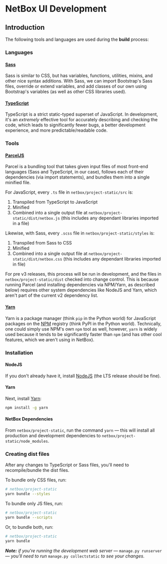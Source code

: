 <div style="align:center;">
    <h1>NetBox UI Development</h1>
</div>

## Introduction

The following tools and languages are used during the **build** process:

### Languages
#### [Sass](https://sass-lang.com/)

Sass is similar to CSS, but has variables, functions, utilities, mixins, and other nice syntax additions. With Sass, we can import Bootstrap's Sass files, override or extend variables, and add classes of our own using Bootstrap's variables (as well as other CSS libraries used).

#### [TypeScript](https://www.typescriptlang.org/)

TypeScript is a strict static-typed superset of JavaScript. In development, it's an _extremely_ effective tool for accurately describing and checking the code, which leads to significantly fewer bugs, a better development experience, and more predictable/readable code.

### Tools

#### [ParcelJS](https://parceljs.org/)

Parcel is a bundling tool that takes given input files of most front-end languages (Sass and TypeScript, in our case), follows each of their dependencies (via import statements), and bundles them into a single minified file.

For JavaScript, every `.ts` file in `netbox/project-static/src` is:

1. Transpiled from TypeScript to JavaScript
2. Minified
3. Combined into a single output file at `netbox/project-static/dist/netbox.js` (this includes any dependant libraries imported in a file)

Likewise, with Sass, every `.scss` file in  `netbox/project-static/styles` is:

1. Transpiled from Sass to CSS
2. Minified
3. Combined into a single output file at `netbox/project-static/dist/netbox.css` (this includes any dependant libraries imported in file)

For pre v3 releases, this process will be run in development, and the files in `netbox/project-static/dist` checked into change control. This is because running Parcel (and installing dependencies via NPM/Yarn, as described below) requires other system dependencies like NodeJS and Yarn, which aren't part of the current v2 dependency list.

#### [Yarn](https://yarnpkg.com/)

Yarn is a package manager (think `pip` in the Python world) for JavaScript packages on the [NPM](https://www.npmjs.com/) registry (think PyPI in the Python world). Technically, one could simply use NPM's own `npm` tool as well, however, `yarn` is widely used because it tends to be significantly faster than `npm` (and has other cool features, which we aren't using in NetBox).

### Installation

#### NodeJS

If you don't already have it, install [NodeJS](https://nodejs.org/en/download/) (the LTS release should be fine).

#### Yarn

Next, install [Yarn](https://yarnpkg.com/getting-started/install):

```bash
npm install -g yarn
```

#### NetBox Dependencies

From `netbox/project-static`, run the command `yarn` — this will install all production and development dependencies to `netbox/project-static/node_modules`.

### Creating dist files

After any changes to TypeScript or Sass files, you'll need to recompile/bundle the dist files.

To bundle only CSS files, run:

```bash
# netbox/project-static
yarn bundle --styles
```

To bundle only JS files, run:

```bash
# netbox/project-static
yarn bundle --scripts
```

Or, to bundle both, run:

```bash
# netbox/project-static
yarn bundle
```

_**Note:** if you're running the development web server_ — `manage.py runserver` — _you'll need to run_ `manage.py collectstatic` _to see your changes._

